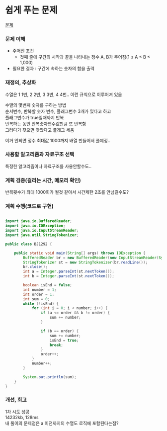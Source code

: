 # 쉽게 푸는 문제
[문제](https://www.acmicpc.net/problem/1292)

### 문제 이해
- 주어진 조건  
  - 첫째 줄에 구간의 시작과 끝을 나타내는 정수 A, B가 주어짐(1 ≤ A ≤ B ≤ 1,000)  
- 필요한 결과 : 구간에 속하는 숫자의 합을 출력  

### 재정의, 추상화
수열은 1 1번, 2 2번, 3 3번, 4 4번.. 이런 규칙으로 이루어져 있음  

수열의 몇번째 숫자를 구하는 방법  
순서변수, 반복할 숫자 변수, 플래그변수 3개가 있다고 하고  
플래그변수가 true일때까지 반복  
반복하는 동안 반복숫자변수값만큼 또 반복함  
그러다가 찾으면 찾았다고 플래그 세움  

이거 안되면 정수 최대값 1000까지 배열 만들어서 풀예정..  

### 사용할 알고리즘과 자료구조 선택
특정한 알고리즘이나 자료구조를 사용안할수도..  

### 계획 검증(걸리는 시간, 메모리 확인)
반복횟수가 최대 1000회가 될것 같아서 시간제한 2초를 안넘길수도?  

### 계획 수행(코드로 구현)
```java

import java.io.BufferedReader;
import java.io.IOException;
import java.io.InputStreamReader;
import java.util.StringTokenizer;

public class BJ1292 {

    public static void main(String[] args) throws IOException {
        BufferedReader br = new BufferedReader(new InputStreamReader(System.in));
        StringTokenizer st = new StringTokenizer(br.readLine());
        br.close();
        int a = Integer.parseInt(st.nextToken());
        int b = Integer.parseInt(st.nextToken());

        boolean isEnd = false;
        int number = 1;
        int order = 1;
        int sum = 0;
        while (!isEnd) {
            for (int i = 0; i < number; i++) {
                if (a <= order && b != order) {
                    sum += number;
                }

                if (b == order) {
                    sum += number;
                    isEnd = true;
                    break;
                }
                order++;
            }
            number++;
        }

        System.out.println(sum);
    }
}

```
### 개선, 회고
1차 시도 성공  
14232kb, 128ms  
내 풀이의 문제점은 a 이전까지의 수열도 로직에 포함된다는점?  